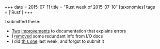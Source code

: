 +++
date = 2015-07-11
title = "Rust week of 2015-07-10"
[taxonomies]
tags = ['Rust']
+++

I submitted these:

-   [Two][] [improvements] to documentation that explains errors
-   I [removed] some redundant info from I/O docs
-   I did [this one] last week, and forgot to submit it

  [Two]: https://github.com/rust-lang/rust/pull/26973
  [improvements]: https://github.com/rust-lang/rust/pull/26976
  [removed]: https://github.com/rust-lang/rust/pull/26979
  [this one]: https://github.com/rust-lang/rust/pull/26974
